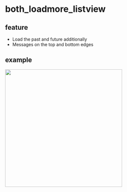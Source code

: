 # both_loadmore_listview

## feature
- Load the past and future additionally
- Messages on the top and bottom edges

## example
<img width=380 src=https://user-images.githubusercontent.com/57887963/89142734-2e279700-d583-11ea-9637-57e201c28c7b.gif>

